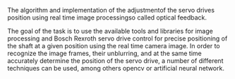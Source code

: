 The algorithm and implementation of the adjustmentof the servo drives position using real time image processingso called optical feedback.

The goal of the task is to use the available tools and libraries for image processing and Bosch Rexroth servo drive control for precise positioning of the shaft at a given position using the real time camera image. In order to recognize the image frames, their unblurring, and at the same time accurately determine the position of the servo drive, a number of different techniques can be used, among others opencv or artificial neural network.

